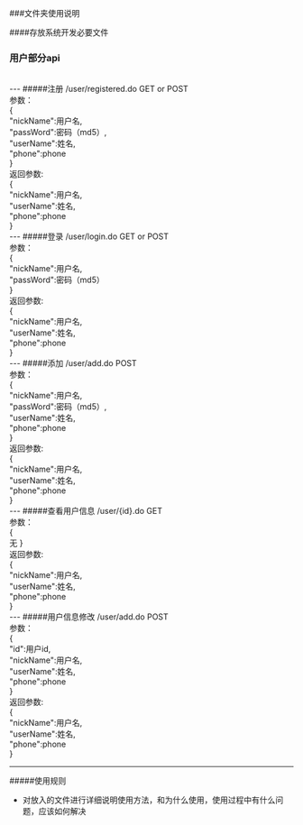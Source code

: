 ###文件夹使用说明


####存放系统开发必要文件
### 用户部分api

<br/>
---
#####注册
/user/registered.do GET or POST<br>
参数：<br>
{<br>
"nickName":用户名,<br>
"passWord":密码（md5）,<br>
"userName":姓名,<br>
"phone":phone<br>
}<br>
返回参数:<br>
{<br>
"nickName":用户名,<br>
"userName":姓名,<br>
"phone":phone<br>
}

<br>
---
#####登录
/user/login.do GET or POST<br>
参数：<br>
{<br>
"nickName":用户名,<br>
"passWord":密码（md5）<br>
}<br>
返回参数:<br>
{<br>
"nickName":用户名,<br>
"userName":姓名,<br>
"phone":phone<br>
}

<br>
---
#####添加
/user/add.do POST<br>
参数：<br>
{<br>
"nickName":用户名,<br>
"passWord":密码（md5）,<br>
"userName":姓名,<br>
"phone":phone<br>
}<br>
返回参数:<br>
{<br>
"nickName":用户名,<br>
"userName":姓名,<br>
"phone":phone<br>
}

<br>
---
#####查看用户信息
/user/{id}.do GET<br>
参数：<br>
{<br>
无
}<br>
返回参数:<br>
{<br>
"nickName":用户名,<br>
"userName":姓名,<br>
"phone":phone<br>
}

<br>
---
#####用户信息修改
/user/add.do POST<br>
参数：<br>
{<br>
"id":用户id,<br>
"nickName":用户名,<br>
"userName":姓名,<br>
"phone":phone<br>
}<br>
返回参数:<br>
{<br>
"nickName":用户名,<br>
"userName":姓名,<br>
"phone":phone<br>
}

--- 
#####使用规则
* 对放入的文件进行详细说明使用方法，和为什么使用，使用过程中有什么问题，应该如何解决